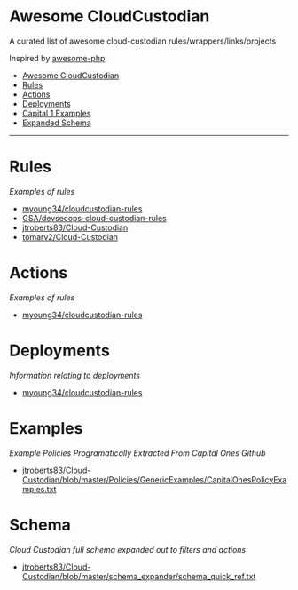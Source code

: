 # Awesome CloudCustodian

A curated list of awesome cloud-custodian rules/wrappers/links/projects

Inspired by [awesome-php](https://github.com/ziadoz/awesome-php).

- [Awesome CloudCustodian](#awesome-cloudcustodian)
- [Rules](#rules)
- [Actions](#actions)
- [Deployments](#deployments)
- [Capital 1 Examples](#examples)
- [Expanded Schema](#schema)

---

# Rules

*Examples of rules*

* [myoung34/cloudcustodian-rules](https://github.com/myoung34/cloudcustodian-rules)
* [GSA/devsecops-cloud-custodian-rules](https://github.com/GSA/devsecops-cloud-custodian-rules)
* [jtroberts83/Cloud-Custodian](https://github.com/jtroberts83/Cloud-Custodian)
* [tomarv2/Cloud-Custodian](https://github.com/tomarv2/aws-cloud-custodian/tree/master/policies)

# Actions

*Examples of rules*

* [myoung34/cloudcustodian-rules](https://github.com/myoung34/cloudcustodian-rules#actions)


# Deployments

*Information relating to deployments*

* [myoung34/cloudcustodian-rules](https://github.com/myoung34/cloudcustodian-rules#docker)

# Examples

*Example Policies Programatically Extracted From Capital Ones Github*

* [jtroberts83/Cloud-Custodian/blob/master/Policies/GenericExamples/CapitalOnesPolicyExamples.txt](https://github.com/jtroberts83/Cloud-Custodian/blob/master/Policies/GenericExamples/CapitalOnesPolicyExamples.txt)

# Schema

*Cloud Custodian full schema expanded out to filters and actions*

* [jtroberts83/Cloud-Custodian/blob/master/schema_expander/schema_quick_ref.txt](https://github.com/jtroberts83/Cloud-Custodian/blob/master/schema_expander/schema_quick_ref.txt)
